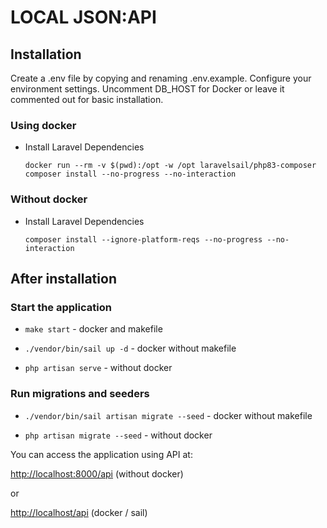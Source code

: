 # LOCAL JSON:API

## Installation

Create a .env file by copying and renaming .env.example. Configure your environment settings. Uncomment DB_HOST for Docker or leave it commented out for basic installation.

### Using docker

-   Install Laravel Dependencies

        docker run --rm -v $(pwd):/opt -w /opt laravelsail/php83-composer composer install --no-progress --no-interaction

### Without docker

-   Install Laravel Dependencies

        composer install --ignore-platform-reqs --no-progress --no-interaction

## After installation

### Start the application

-   `make start` - docker and makefile

-   `./vendor/bin/sail up -d` - docker without makefile

-   `php artisan serve` - without docker

### Run migrations and seeders

-   `./vendor/bin/sail artisan migrate --seed` - docker without makefile

-   `php artisan migrate --seed` - without docker

You can access the application using API at:

<http://localhost:8000/api> (without docker)

or

<http://localhost/api> (docker / sail)
